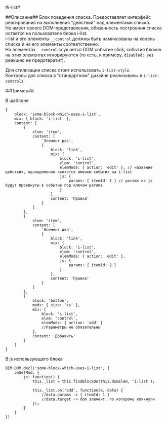 #i-list#

##Описание##
Блок поведения списка. Предоставляет интерфейс реагирования на выполнения "действий" над элементами списка.  
Не имеет своего DOM-представления, обязанность построения списка остается на пользователе блока i-list.  
i-list и его элементы `__control` должны быть намиксованы на корень списка и на его элементы соответственно.  
На элементах `__control` слушается DOM событие click, события блоков на этих элементах игнорируются (то есть, к примеру, `disabled: yes` реакцию не предотвратит).  

Для стилизации списка стоит использовать `i-list-style`.  
Контролы для списка в "стандартном" дизайне реализованы в `i-list-controls`.  

##Пример##

В шаблоне

    {
        block: 'some-block-which-uses-i-list',
        mix: { block: 'i-list' },
        content: [
            {
                elem: 'item',
                content: [
                    'Элемент раз',
                    {
                        block: 'link',
                        mix: {
                            block: 'i-list',
                            elem: 'control',
                            elemMods: { action: 'edit' }, // название действия, одновременно является именем события на i-list
                            js: {
                                params: { itemId: 1 } // params из js будут прокинуты в событие под ключом params
                            }
                        },
                        content: 'Правка'
                    }
                ]
            },
            {
                elem: 'item',
                content: [
                    'Элемент два',
                    {
                        block: 'link',
                        mix: {
                            block: 'i-list',
                            elem: 'control',
                            elemMods: { action: 'edit' },
                            js: {
                                params: { itemId: 2 }
                            }
                        },
                        content: 'Правка'
                    }
                ]
            },
            {
                block: 'button',
                mods: { size: 'xs' },
                mix: {
                    block: 'i-list',
                    elem: 'control',
                    elemMods: { action: 'add' }
                    //параметры не обязательны
                },
                content: 'Добавить'
            }
        ]
    }

В js использующего блока

    BEM.DOM.decl('some-block-which-uses-i-list', {
        onSetMod: {
            js: function() {
                this._list = this.findBlockOn(this.domElem, 'i-list');

                this._list.on('add', function(e, data) {
                    //data.params -> { itemId: 1 }
                    //data.target -> dom элемент, по которому кликнули
                });
            }
        }
    })
